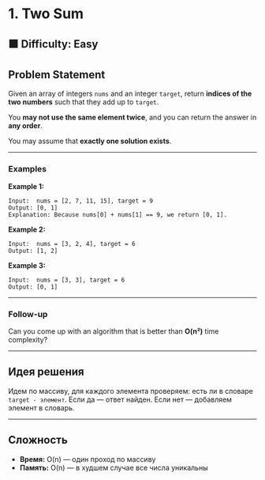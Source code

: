 # 1. Two Sum

## 🟩 Difficulty: Easy

## Problem Statement

Given an array of integers `nums` and an integer `target`, return **indices of the two numbers** such that they add up to `target`.

You **may not use the same element twice**, and you can return the answer in **any order**.

You may assume that **exactly one solution exists**.

---

### Examples

**Example 1:**

```
Input:  nums = [2, 7, 11, 15], target = 9  
Output: [0, 1]  
Explanation: Because nums[0] + nums[1] == 9, we return [0, 1].
```

**Example 2:**

```
Input:  nums = [3, 2, 4], target = 6  
Output: [1, 2]
```

**Example 3:**

```
Input:  nums = [3, 3], target = 6  
Output: [0, 1]
```

---

### Follow-up

Can you come up with an algorithm that is better than **O(n²)** time complexity?

---

## Идея решения

Идем по массиву, для каждого элемента проверяем: есть ли в словаре `target - элемент`. Если да — ответ найден. Если нет — добавляем элемент в словарь.

---

## Сложность

* **Время:** O(n) — один проход по массиву
* **Память:** O(n) — в худшем случае все числа уникальны